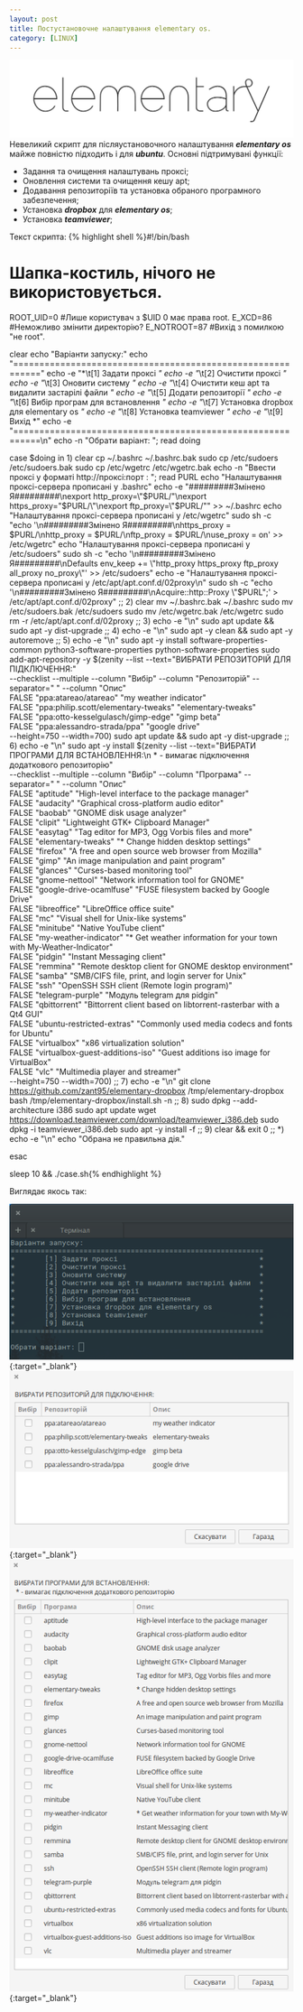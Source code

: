 ```yaml
---
layout: post
title: Постустановочне налаштування elementary os.
category: [LINUX]
---
```

![elementary logo](/assets/media/elementary.png?style=head)  
Невеликий скрипт для післяустановочного налаштування ***elementary os*** майже повністю підходить і для ***ubuntu***. Основні підтримувані функції:<!--more-->
- Задання та очищення налаштувань проксі;
- Оновлення системи та очищення кешу apt;
- Додавання репозиторіїв та установка обраного програмного забезпечення;
- Установка ***dropbox*** для ***elementary os***;
- Установка ***teamviewer***;

Текст скрипта:
  {% highlight shell %}#!/bin/bash
# Шапка-костиль, нічого не використовується.
ROOT_UID=0 #Лише користувач з $UID 0 має права root.
E_XCD=86 #Неможливо змінити директорію?
E_NOTROOT=87 #Вихід з помилкою "не root".

clear
echo "Варіанти запуску:"
echo "==========================================================="
echo -e "*\t[1] Задати проксі                                 *"
echo -e "*\t[2] Очистити проксі                               *"
echo -e "*\t[3] Оновити систему                               *"
echo -e "*\t[4] Очистити кеш apt та видалити застарілі файли  *"
echo -e "*\t[5] Додати репозиторії                            *"
echo -e "*\t[6] Вибір програм для встановлення                *"
echo -e "*\t[7] Установка dropbox для elementary os           *"
echo -e "*\t[8] Установка teamviewer                          *"
echo -e "*\t[9] Вихід                                         *"
echo -e "===========================================================\n"
echo -n "Обрати варіант: "; read doing

case $doing in
1)
clear
cp ~/.bashrc ~/.bashrc.bak
sudo cp /etc/sudoers /etc/sudoers.bak
sudo cp /etc/wgetrc /etc/wgetrc.bak
echo -n "Ввести проксі у форматі http://проксі:порт : "; read PURL
echo "Налаштування проксі-сервера прописані у .bashrc"
echo -e "#########Змінено Я#########\nexport http_proxy=\"$PURL/\"\nexport https_proxy=\"$PURL/\"\nexport ftp_proxy=\"$PURL/\"" >> ~/.bashrc
echo "Налаштування проксі-сервера прописані у /etc/wgetrc"
sudo sh -c "echo '\n#########Змінено Я#########\nhttps_proxy = $PURL/\nhttp_proxy = $PURL/\nftp_proxy = $PURL/\nuse_proxy = on' >> /etc/wgetrc"
echo "Налаштування проксі-сервера прописані у /etc/sudoers"
sudo sh -c "echo '\n#########Змінено Я#########\nDefaults env_keep += \"http_proxy https_proxy ftp_proxy all_proxy no_proxy\"' >> /etc/sudoers"
echo -e "Налаштування проксі-сервера прописані у /etc/apt/apt.conf.d/02proxy\n"
sudo sh -c "echo '\n#########Змінено Я#########\nAcquire::http::Proxy \"$PURL\";' > /etc/apt/apt.conf.d/02proxy"
;;
2)
clear
mv ~/.bashrc.bak ~/.bashrc
sudo mv /etc/sudoers.bak /etc/sudoers
sudo mv /etc/wgetrc.bak /etc/wgetrc
sudo rm -r /etc/apt/apt.conf.d/02proxy
;;
3)
echo -e "\n"
sudo apt update && sudo apt -y dist-upgrade
;;
4)
echo -e "\n"
sudo apt -y clean && sudo apt -y autoremove
;;
5)
echo -e "\n"
sudo apt -y install software-properties-common python3-software-properties python-software-properties
sudo add-apt-repository -y $(zenity --list --text="ВИБРАТИ РЕПОЗИТОРІЙ ДЛЯ ПІДКЛЮЧЕННЯ:" \
    --checklist --multiple --column "Вибір" --column "Репозиторій" --separator=" " --column "Опис"\
    FALSE "ppa:atareao/atareao" "my weather indicator"\
    FALSE "ppa:philip.scott/elementary-tweaks" "elementary-tweaks"\
    FALSE "ppa:otto-kesselgulasch/gimp-edge" "gimp beta"\
    FALSE "ppa:alessandro-strada/ppa" "google drive"\
    --height=750 --width=700)
sudo apt update && sudo apt -y dist-upgrade
;;
6)
echo -e "\n"
sudo apt -y install $(zenity --list --text="ВИБРАТИ ПРОГРАМИ ДЛЯ ВСТАНОВЛЕННЯ:\n * - вимагає підключення додаткового репозиторію" \
    --checklist --multiple --column "Вибір" --column "Програма" --separator=" " --column "Опис"\
    FALSE "aptitude" "High-level interface to the package manager"\
    FALSE "audacity" "Graphical cross-platform audio editor"\
    FALSE "baobab" "GNOME disk usage analyzer"\
    FALSE "clipit" "Lightweight GTK+ Clipboard Manager"\
    FALSE "easytag" "Tag editor for MP3, Ogg Vorbis files and more"\
    FALSE "elementary-tweaks" "* Change hidden desktop settings"\
    FALSE "firefox" "A free and open source web browser from Mozilla"\
    FALSE "gimp" "An image manipulation and paint program"\
    FALSE "glances" "Curses-based monitoring tool"\
    FALSE "gnome-nettool" "Network information tool for GNOME"\
    FALSE "google-drive-ocamlfuse" "FUSE filesystem backed by Google Drive"\
    FALSE "libreoffice" "LibreOffice office suite"\
    FALSE "mc" "Visual shell for Unix-like systems"\
    FALSE "minitube" "Native YouTube client"\
    FALSE "my-weather-indicator" "* Get weather information for your town with My-Weather-Indicator"\
    FALSE "pidgin" "Instant Messaging client"\
    FALSE "remmina" "Remote desktop client for GNOME desktop environment"\
    FALSE "samba" "SMB/CIFS file, print, and login server for Unix"\
    FALSE "ssh" "OpenSSH SSH client (Remote login program)"\
    FALSE "telegram-purple" "Модуль telegram для pidgin"\
    FALSE "qbittorrent" "Bittorrent client based on libtorrent-rasterbar with a Qt4 GUI"\
    FALSE "ubuntu-restricted-extras" "Commonly used media codecs and fonts for Ubuntu"\
    FALSE "virtualbox" "x86 virtualization solution"\
    FALSE "virtualbox-guest-additions-iso" "Guest additions iso image for VirtualBox"\
    FALSE "vlc" "Multimedia player and streamer"\
    --height=750 --width=700)
;;
7)
echo -e "\n"
git clone https://github.com/zant95/elementary-dropbox /tmp/elementary-dropbox
bash /tmp/elementary-dropbox/install.sh -n
;;
8)
sudo dpkg --add-architecture i386
sudo apt update
wget https://download.teamviewer.com/download/teamviewer_i386.deb
sudo dpkg -i teamviewer_i386.deb
sudo apt -y install -f
;;
9)
clear && exit 0
;;
*)
echo -e "\n"
echo "Обрана не правильна дія."

esac

sleep 10 && ./case.sh{% endhighlight %}

Виглядає якось так:

[![screenshot](/assets/media/screen-0.png?style=blog "screenshot")](/assets/media/screen-0.png "screenshot"){:target="_blank"}  
[![screenshot](/assets/media/screen-1.png?style=blog "screenshot")](/assets/media/screen-1.png "screenshot"){:target="_blank"}  
[![screenshot](/assets/media/screen-2.png?style=blog "screenshot")](/assets/media/screen-2.png "screenshot"){:target="_blank"}
